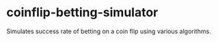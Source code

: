 # coinflip-betting-simulator
Simulates success rate of betting on a coin flip using various algorithms.  
